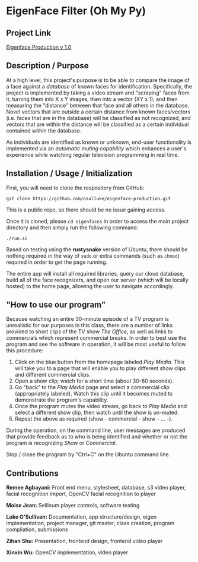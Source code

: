 # **EigenFace Filter (Oh My Py)**

## **Project Link**

[Eigenface Production v 1.0](https://github.com/osulluke/eigenface-production)

## **Description / Purpose**

At a high level, this project's purpose is to be able to compare the image of a face against a *database* of known faces for identification. Specifically, the project is implemented by taking a video stream and "scraping" faces from it, turning them into X x Y images, then into a vector (XY x 1), and then measuring the "distance" between that face and all others in the database. Novel vectors that are outside a certain distance from known faces/vectors (i.e. faces that are in the database) will be classified as not recognized, and vectors that are within the distance will be classified as a certain individual contained within the database.

As individuals are identified as known or unknown, end-user functionality is implemented via an *automatic muting capability* which enhances a user's experience while watching regular television programming in real time.

## **Installation / Usage / Initialization**

First, you will need to clone the respository from GitHub:

```
git clone https://github.com/osulluke/eigenface-production.git
```
This is a public repo, so there should be no issue gaining access.

Once it is cloned, please `cd eigenfaces` in order to access the main project directory and then simply run the following command:
```
./run.sc
```

Based on testing using the **rustysnake** version of Ubuntu, there should be nothing required in the way of `sudo` or extra commands (such as `chmod`) required in order to get the page running.

The entire app will install all required libraries, query our cloud database, build all of the face recognizers, and open our server (which will be locally hosted) to the home page, allowing the user to navigate accordingly.

## **"How to use our program"**

Because watching an entire 30-minute episode of a TV program is unrealistic for our purposes in this class, there are a number of links provided to short clips of the TV show *The Office*, as well as links to commercials which represent commercial breaks. In order to best use the program and see the software in operation, it will be most useful to follow this procedure:

1. Click on the blue button from the homepage labeled *Play Media*. This will take you to a page that will enable you to play different show clips and different commercial clips.
2. Open a show clip; watch for a short time (about 30-60 seconds).
3. Go "back" to the *Play Media* page and select a commercial clip (appropriately labeled). Watch this clip until it becomes muted to demonstrate the program's capability.
4. Once the program mutes the video stream, go back to *Play Media* and select a different show clip, then watch until the show is un-muted.
5. Repeat the above as required (show - commercial - show - ... -).

During the operation, on the command line, user messages are produced that provide feedback as to who is being identified and whether or not the program is recognizing *Show* or *Commercial*.

Stop / close the program by "Ctrl+C" on the Ubuntu command line.

## **Contributions**
**Remee Agbayani:** Front end menu, stylesheet, database, s3 video player, facial recognition import, OpenCV facial recognition to player

**Moise Jean:** Sellinum player controls, software testing

**Luke O'Sullivan:** Documentation, app structure/design, eigen implementation, project manager, git master, class creation, program compliation, submissions

**Zihan Shu:** Presentation, frontend design, frontend video player

**Xinxin Wu:** OpenCV implementation, video player
